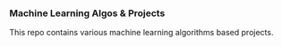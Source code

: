 ### **Machine Learning Algos & Projects**

This repo contains various machine learning algorithms based projects.